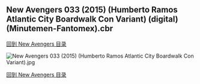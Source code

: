 ## New Avengers 033 (2015) (Humberto Ramos Atlantic City Boardwalk Con Variant) (digital) (Minutemen-Fantomex).cbr


[回到 New Avengers 目录](https://github.com/alicewish/markdown/blob/master/series/New-Avengers.md)


![New Avengers 033 (2015) (Humberto Ramos Atlantic City Boardwalk Con Variant).jpg](https://wx1.sinaimg.cn/large/6a9fdecaly1fr0wp7rz2pj21kw2ede83.jpg)

[回到 New Avengers 目录](https://github.com/alicewish/markdown/blob/master/series/New-Avengers.md)

